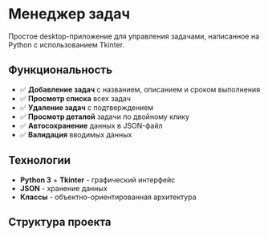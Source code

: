 # Менеджер задач

Простое desktop-приложение для управления задачами, написанное на Python с использованием Tkinter.

## Функциональность

- ✅ **Добавление задач** с названием, описанием и сроком выполнения
- ✅ **Просмотр списка** всех задач
- ✅ **Удаление задач** с подтверждением
- ✅ **Просмотр деталей** задачи по двойному клику
- ✅ **Автосохранение** данных в JSON-файл
- ✅ **Валидация** вводимых данных

## Технологии

- **Python 3** + **Tkinter** - графический интерфейс
- **JSON** - хранение данных
- **Классы** - объектно-ориентированная архитектура

## Структура проекта
